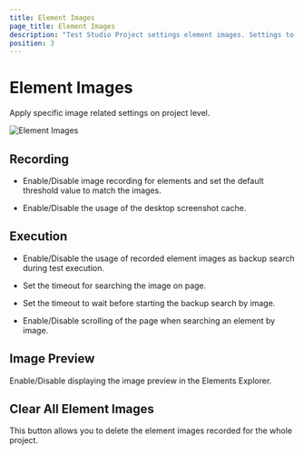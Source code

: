```yaml
---
title: Element Images
page_title: Element Images
description: "Test Studio Project settings element images. Settings to apply for the images recorded with the elements. Images used as backup search in Test Studio"
position: 3
---
```

# Element Images

Apply specific image related settings on project level.

![Element Images][1]

## Recording

- Enable/Disable image recording for elements and set the default threshold value to match the images.

- Enable/Disable the usage of the desktop screenshot cache.

## Execution

- Enable/Disable the usage of recorded element images as backup search during test execution.

- Set the timeout for searching the image on page.

- Set the timeout to wait before starting the backup search by image.

- Enable/Disable scrolling of the page when searching an element by image.

## Image Preview

Enable/Disable displaying the image preview in the Elements Explorer.

## Clear All Element Images

This button allows you to delete the element images recorded for the whole project.

[1]: /img/features/project-settings/element-images/fig1.png
